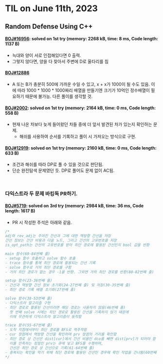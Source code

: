 # **TIL on June 11th, 2023**

## Random Defense Using C++
#### [BOJ#16956](/Problem%20Solving/boj/random%20defense/16956-06-11-2023.cpp): solved on 1st try (memory: 2268 kB, time: 8 ms, Code length: 1137 B)
* 늑대와 양이 서로 인접해있다면 0 출력.
* 그렇지 않다면, 양을 다 찾아서 주변에 D로 울타리를 침

#### [BOJ#12886](/Problem%20Solving/boj/random%20defense/12886-06-11-2023.cpp)
* A 또는 B가 충분히 500에 가까운 수일 수 있고, x + x가 1000이 될 수도 있음. 이에 따라 1000 * 1000 * 1000짜리 배열을 만들기엔 크기가 10억인 정수배열이 필요하기 때문에 불가능. 다른 풀이를 생각할 것.

#### [BOJ#2002](/Problem%20Solving/boj/random%20defense/2002-06-11-2023.cpp): solved on 1st try (memory: 2164 kB, time: 0 ms, Code length: 558 B)
* 현재 나온 차보다 늦게 들어왔던 차들 중에 더 앞서 발견된 차가 있는지 확인하는 문제.
  - 해쉬를 사용하여 순서를 기록하고 풀이 시 가져오는 방식으로 구현.

#### [BOJ#12919](/Problem%20Solving/boj/random%20defense/12919-06-11-2023.cpp): solved on 1st try (memory: 2160 kB, time: 0 ms, Code length: 633 B)
* 조건과 해쉬를 따라 DP로 풀 수 있을 것으로 판단됨.
* 단순 완전탐색 문제였던 듯. DP로 풀어도 문제 없이 AC됨.

<br>

### 다익스트라 두 문제 바킹독 PR하기.
#### [BOJ#5719](/Problem%20Solving/boj/Dijkstra%20algorithm/5719-06-06-2023.cpp): solved on 3rd try (memory: 2984 kB, time: 36 ms, Code length: 1617 B)
* PR 시 작성한 주석은 아래와 같음.
```cpp
/*
adj와 rev_adj는 주어진 간선과 그에 대한 역방향 간선을 저장
간선 정보는 간선 비용과 다음 노드, 그리고 간선의 고유번호를 저장
is_opt_path는 간선의 고유번호를 받아 최단 경로에 활용된 간선인지 bool 값을 반환

main 함수(69-84번째 줄)
- setup 함수 호출하고 solve 함수 호출
- trace 함수를 통해 최단 경로에 활용되는 간선 기록
- solve 함수로 거의 최단 경로를 구함
- 거의 최단 경로가 없는 경우 -1을 반환. 그외엔 거의 최단 경로를 반환(80-82번째 줄)

setup 함수(23-36번째 줄)
- 간선과 역방향 간선 정보 초기화(24-27번째 줄) 및 저장(30-35번째 줄)
- 최단 경로 기록 배열 초기화(27번째 줄)

solve 함수(38-53번째 줄)
- 다익스트라 알고리즘 구현
- 최단 경로로 활용된 간선이라면 해당 경로는 사용하지 않음(46번째 줄)
  첫 번째 solve 시에는 최단 경로로 활용된 간선을 기록하지 않기 때문에
  이에 무관하게 다익스트라 알고리즘이 동작함

trace 함수(55-67번째 줄)
- 도착 지점에서부터 최단 경로를 BFS로 역추적함
- cur 정점에서 역방향 간선을 확인하며 prv 정점의 거리를 확인함
- 최단 경로 상 간선은 dist[cur]에서 간선 비용인 dco를 빼면 dist[prv]가 되어야 함
  이를 만족하는 정점인 prv는 큐에 넣고 BFS를 수행하며,
  간선은 최단 경로 상 간선으로 기록(61-64번째 줄)
- 중복되는 확인을 막기 위해 최단 경로에 활용된 간선인 경우에 확인 작업을 건너뜀(60번째 줄)
*/
```

